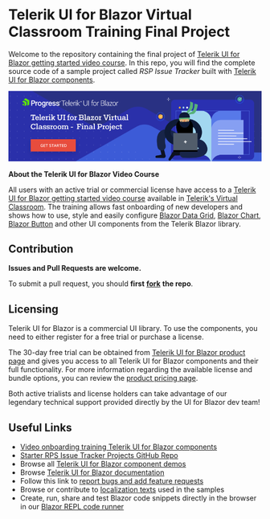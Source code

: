 
# Telerik UI for Blazor Virtual Classroom Training Final Project

Welcome to the repository containing the final project of [Telerik UI for Blazor getting started video course](https://learn.telerik.com/learn/course/internal/view/elearning/27/telerik-ui-for-blazor?utm_medium=referral&utm_source=github&utm_campaign=blazor-awareness-vc-training-github-final). In this repo, you will find the complete source code of a sample project called _RSP Issue Tracker_ built with [Telerik UI for Blazor components](https://www.telerik.com/blazor-ui?utm_medium=referral&utm_source=github&utm_campaign=blazor-awareness-vc-training-github-final). 

[![Telerik UI for Blazor Online Training](images/Telerik-UI-for-Blazor-VirtualClassroom-Final-Project-830x230-RITM0168127.png)](https://learn.telerik.com/learn/course/internal/view/elearning/27/telerik-ui-for-blazor?utm_medium=referral&utm_source=github&utm_campaign=blazor-awareness-vc-training-github-final)

**About the Telerik UI for Blazor Video Course**

All users with an active trial or commercial license have access to a  [Telerik UI for Blazor getting started video course](https://learn.telerik.com/learn/course/internal/view/elearning/27/telerik-ui-for-blazor?utm_medium=referral&utm_source=github&utm_campaign=blazor-awareness-vc-training-github-final)  available in  [Telerik's Virtual Classroom](https://learn.telerik.com/learn). The training allows fast onboarding of new developers and shows how to use, style and easily configure [Blazor Data Grid](https://www.telerik.com/blazor-ui/grid?utm_medium=referral&utm_source=github&utm_campaign=blazor-awareness-vc-training-github-final), [Blazor Chart](https://www.telerik.com/blazor-ui/chart?utm_medium=referral&utm_source=github&utm_campaign=blazor-awareness-vc-training-github-final), [Blazor Button](https://demos.telerik.com/blazor-ui/button/overview?utm_medium=referral&utm_source=github&utm_campaign=blazor-awareness-vc-training-github-final) and other UI components from the Telerik Blazor library.

## **Contribution**

**Issues and Pull Requests are welcome.**

To submit a pull request, you should **first** [**fork**](https://docs.github.com/en/free-pro-team@latest/github/getting-started-with-github/fork-a-repo) **the repo**.

## **Licensing**

Telerik UI for Blazor is a commercial UI library. To use the components, you need to either register for a free trial or purchase a license.

The 30-day free trial can be obtained from [Telerik UI for Blazor product page](https://www.telerik.com/blazor-ui?utm_medium=referral&utm_source=github&utm_campaign=blazor-awareness-vc-training-github-final) and gives you access to all Telerik UI for Blazor components and their full functionality. For more information regarding the available license and bundle options, you can review the [product pricing page](https://www.telerik.com/purchase/blazor-ui?utm_medium=referral&utm_source=github&utm_campaign=blazor-awareness-vc-training-github-finale).

Both active trialists and license holders can take advantage of our legendary technical support provided directly by the UI for Blazor dev team!

## **Useful Links**

-   [Video onboarding training Telerik UI for Blazor components](https://learn.telerik.com/learn/course/internal/view/elearning/27/telerik-ui-for-blazor?utm_medium=referral&utm_source=github&utm_campaign=blazor-awareness-vc-training-github-final)
-   [Starter RPS Issue Tracker Projects GitHub Repo](https://github.com/telerik/RpsTrackerBlazor?utm_medium=referral&utm_source=github&utm_campaign=blazor-awareness-vc-training-github-final)
-   Browse all [Telerik UI for Blazor component demos](https://demos.telerik.com/blazor-ui?utm_medium=referral&utm_source=github&utm_campaign=blazor-awareness-vc-training-github-final)
-   Browse [Telerik UI for Blazor documentation](https://docs.telerik.com/blazor-ui/introduction?utm_medium=referral&utm_source=github&utm_campaign=blazor-awareness-vc-training-github-final)
-   Follow this link to [report bugs and add feature requests](https://feedback.telerik.com/blazor?utm_medium=referral&utm_source=github&utm_campaign=blazor-awareness-vc-training-github-final)
-   Browse or contribute to [localization texts](https://github.com/telerik/blazor-ui-messages?utm_medium=referral&utm_source=github&utm_campaign=blazor-awareness-vc-training-github-final) used in the samples
-   Create, run, share and test Blazor code snippets directly in the browser in our [Blazor REPL code runner](https://blazorrepl.telerik.com/?utm_medium=referral&utm_source=github&utm_campaign=blazor-awareness-vc-training-github-final)
